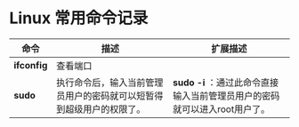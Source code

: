 # Linux 常用命令记录



| 命令         | 描述                                                         | 扩展描述                                                     |
| ------------ | ------------------------------------------------------------ | ------------------------------------------------------------ |
| **ifconfig** | 查看端口                                                     |                                                              |
| **sudo**     | 执行命令后，输入当前管理员用户的密码就可以短暂得到超级用户的权限了。 | **sudo -i** ：通过此命令直接输入当前管理员用户的密码就可以进入root用户了。 |




 

